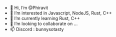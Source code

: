 - 👋 Hi, I’m @Phiravit
- 👀 I’m interested in Javascript, NodeJS, Rust, C++
- 🌱 I’m currently learning Rust, C++
- 💞️ I’m looking to collaborate on ...
- 📫 Discord : bunnysotasty

<!---
Phiravit/Phiravit is a ✨ special ✨ repository because its `README.md` (this file) appears on your GitHub profile.
You can click the Preview link to take a look at your changes.
--->
